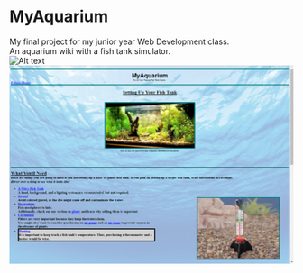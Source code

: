 # MyAquarium

My final project for my junior year Web Development class.<br/>
An aquarium wiki with a fish tank simulator.<br/>
![Alt text](MyAquarium/demo.gif "Wiki")
![Alt text](MyAquarium/ss1.png "Wiki")
